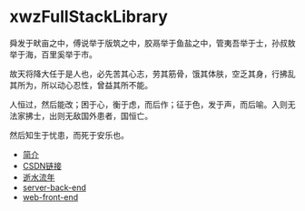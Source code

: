# xwzFullStackLibrary


舜发于畎亩之中，傅说举于版筑之中，胶鬲举于鱼盐之中，管夷吾举于士，孙叔敖举于海，百里奚举于市。

故天将降大任于是人也，必先苦其心志，劳其筋骨，饿其体肤，空乏其身，行拂乱其所为，所以动心忍性，曾益其所不能。

人恒过，然后能改；困于心，衡于虑，而后作；征于色，发于声，而后喻。入则无法家拂士，出则无敌国外患者，国恒亡。

然后知生于忧患，而死于安乐也。


* [简介](README.md)  
* [CSDN链接](https://blog.csdn.net/qq_31424825)  
* [逝水流年](逝水流年/readme.md)
* [server-back-end](server-back-end/README.md)
* [web-front-end](web-front-end/README.md)
